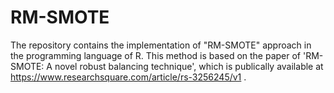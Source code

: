 # RM-SMOTE
The repository contains the implementation of "RM-SMOTE" approach in the programming language of R. This method is based on the paper of 'RM-SMOTE: A novel robust balancing technique', which is publically available at https://www.researchsquare.com/article/rs-3256245/v1 .

